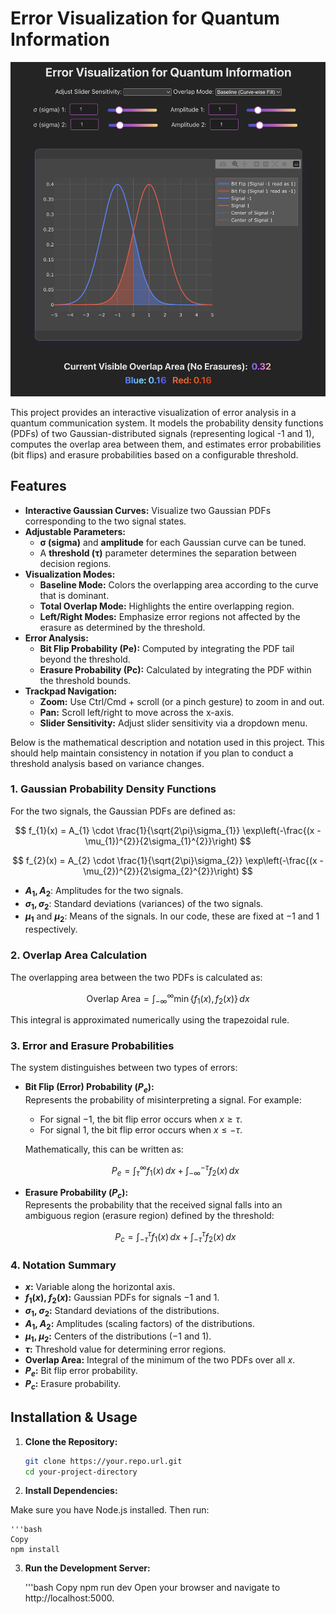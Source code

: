 # Error Visualization for Quantum Information

![Quantum Error Visualization](quantum-error-viz.png)

This project provides an interactive visualization of error analysis in a quantum communication system. It models the probability density functions (PDFs) of two Gaussian-distributed signals (representing logical -1 and 1), computes the overlap area between them, and estimates error probabilities (bit flips) and erasure probabilities based on a configurable threshold.

## Features

- **Interactive Gaussian Curves:** Visualize two Gaussian PDFs corresponding to the two signal states.
- **Adjustable Parameters:**  
  - **σ (sigma)** and **amplitude** for each Gaussian curve can be tuned.  
  - A **threshold (τ)** parameter determines the separation between decision regions.
- **Visualization Modes:**  
  - **Baseline Mode:** Colors the overlapping area according to the curve that is dominant.
  - **Total Overlap Mode:** Highlights the entire overlapping region.
  - **Left/Right Modes:** Emphasize error regions not affected by the erasure as determined by the threshold.
- **Error Analysis:**  
  - **Bit Flip Probability (Pe):** Computed by integrating the PDF tail beyond the threshold.
  - **Erasure Probability (Pc):** Calculated by integrating the PDF within the threshold bounds.
- **Trackpad Navigation:**  
  - **Zoom:** Use Ctrl/Cmd + scroll (or a pinch gesture) to zoom in and out.
  - **Pan:** Scroll left/right to move across the x-axis.
  - **Slider Sensitivity:** Adjust slider sensitivity via a dropdown menu.

Below is the mathematical description and notation used in this project. This should help maintain consistency in notation if you plan to conduct a threshold analysis based on variance changes.

### 1. Gaussian Probability Density Functions

For the two signals, the Gaussian PDFs are defined as:

$$
f_{1}(x) = A_{1} \cdot \frac{1}{\sqrt{2\pi}\sigma_{1}} \exp\left(-\frac{(x - \mu_{1})^{2}}{2\sigma_{1}^{2}}\right)
$$

$$
f_{2}(x) = A_{2} \cdot \frac{1}{\sqrt{2\pi}\sigma_{2}} \exp\left(-\frac{(x - \mu_{2})^{2}}{2\sigma_{2}^{2}}\right)
$$

- **$A_{1}, A_{2}$**: Amplitudes for the two signals.  
- **$\sigma_{1}, \sigma_{2}$**: Standard deviations (variances) of the two signals.  
- **$\mu_{1}$** and **$\mu_{2}$**: Means of the signals. In our code, these are fixed at $-1$ and $1$ respectively.

### 2. Overlap Area Calculation

The overlapping area between the two PDFs is calculated as:

$$
\text{Overlap Area} = \int_{-\infty}^{\infty} \min\{ f_{1}(x),\, f_{2}(x) \} \, dx
$$

This integral is approximated numerically using the trapezoidal rule.

### 3. Error and Erasure Probabilities

The system distinguishes between two types of errors:

- **Bit Flip (Error) Probability ($P_{e}$):**  
  Represents the probability of misinterpreting a signal. For example:
  - For signal $-1$, the bit flip error occurs when $x \geq \tau$.  
  - For signal $1$, the bit flip error occurs when $x \leq -\tau$.

  Mathematically, this can be written as:
  
  $$
  P_{e} = \int_{\tau}^{\infty} f_{1}(x) \, dx + \int_{-\infty}^{-\tau} f_{2}(x) \, dx
  $$

- **Erasure Probability ($P_{c}$):**  
  Represents the probability that the received signal falls into an ambiguous region (erasure region) defined by the threshold:
  
  $$
  P_{c} = \int_{-\tau}^{\tau} f_{1}(x) \, dx + \int_{-\tau}^{\tau} f_{2}(x) \, dx
  $$

### 4. Notation Summary

- **$x$:** Variable along the horizontal axis.
- **$f_{1}(x)$, $f_{2}(x)$:** Gaussian PDFs for signals $-1$ and $1$.
- **$\sigma_{1}$, $\sigma_{2}$:** Standard deviations of the distributions.
- **$A_{1}$, $A_{2}$:** Amplitudes (scaling factors) of the distributions.
- **$\mu_{1}$, $\mu_{2}$:** Centers of the distributions ($-1$ and $1$).
- **$\tau$:** Threshold value for determining error regions.
- **Overlap Area:** Integral of the minimum of the two PDFs over all $x$.
- **$P_{e}$:** Bit flip error probability.
- **$P_{c}$:** Erasure probability.

## Installation & Usage

1. **Clone the Repository:**

   ```bash
   git clone https://your.repo.url.git
   cd your-project-directory

2. **Install Dependencies:**

Make sure you have Node.js installed. Then run:

    '''bash
    Copy
    npm install
    
3. **Run the Development Server:**

    '''bash
    Copy
    npm run dev
    Open your browser and navigate to http://localhost:5000.
